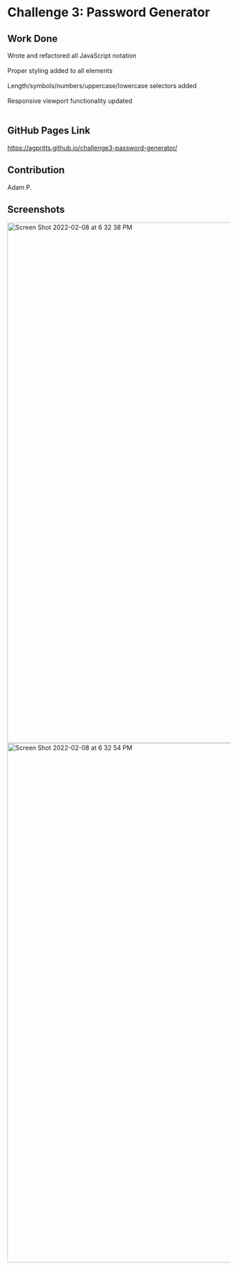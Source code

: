 # Challenge 3: Password Generator

## Work Done
Wrote and refactored all JavaScript notation </br>
</br>
Proper styling added to all elements </br>
</br>
Length/symbols/numbers/uppercase/lowercase selectors added </br>
</br>
Responsive viewport functionality updated </br>
</br>

## GitHub Pages Link
https://agpritts.github.io/challenge3-password-generator/

## Contribution
Adam P.

## Screenshots

<img width="1173" alt="Screen Shot 2022-02-08 at 6 32 38 PM" src="https://user-images.githubusercontent.com/96213926/153093545-85dbc44d-2de5-432b-be1d-20f5e7433739.png">

<img width="1171" alt="Screen Shot 2022-02-08 at 6 32 54 PM" src="https://user-images.githubusercontent.com/96213926/153093559-37d05a77-ea78-4ff3-9064-7df830412e04.png">
